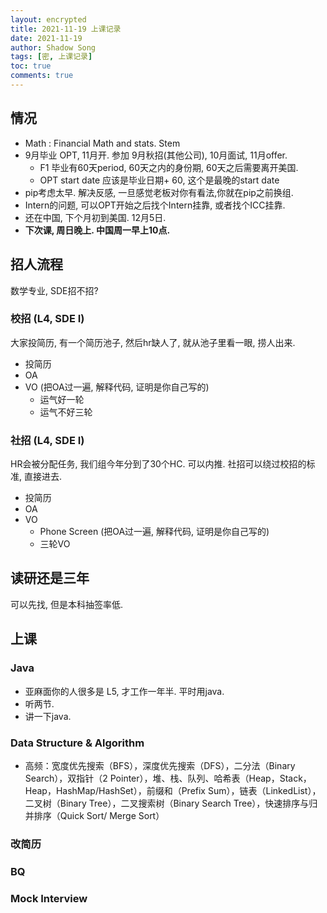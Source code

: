 ```yaml
---
layout: encrypted 
title: 2021-11-19 上课记录
date: 2021-11-19
author: Shadow Song
tags: [密, 上课记录]
toc: true
comments: true
---
```


## 情况

- Math : Financial Math and stats. Stem
- 9月毕业   OPT, 11月开.  参加 9月秋招(其他公司), 10月面试, 11月offer.
	- F1 毕业有60天period, 60天之内的身份期, 60天之后需要离开美国. 
	- OPT start date 应该是毕业日期+ 60, 这个是最晚的start date
- pip考虑太早. 解决反感, 一旦感觉老板对你有看法,你就在pip之前换组. 
- Intern的问题, 可以OPT开始之后找个Intern挂靠, 或者找个ICC挂靠. 
- 还在中国, 下个月初到美国. 12月5日. 
- **下次课, 周日晚上. 中国周一早上10点.**

## 招人流程

数学专业, SDE招不招? 

### 校招 (L4, SDE I)
大家投简历, 有一个简历池子, 然后hr缺人了, 就从池子里看一眼, 捞人出来. 

- 投简历
- OA
- VO (把OA过一遍, 解释代码, 证明是你自己写的)
	- 运气好一轮
	- 运气不好三轮

### 社招 (L4, SDE I)

HR会被分配任务, 我们组今年分到了30个HC.  可以内推. 社招可以绕过校招的标准, 直接进去. 

- 投简历
- OA
- VO
	- Phone Screen (把OA过一遍, 解释代码, 证明是你自己写的)
	- 三轮VO

## 读研还是三年

可以先找, 但是本科抽签率低. 

## 上课

### Java

- 亚麻面你的人很多是 L5, 才工作一年半. 平时用java. 
- 听两节. 
- 讲一下java. 

### Data Structure & Algorithm

- 高频：宽度优先搜索（BFS），深度优先搜索（DFS），二分法（Binary Search），双指针（2 Pointer），堆、栈、队列、哈希表（Heap，Stack，Heap，HashMap/HashSet），前缀和（Prefix Sum），链表（LinkedList），二叉树（Binary Tree），二叉搜索树（Binary Search Tree），快速排序与归并排序（Quick Sort/ Merge Sort）



### 改简历

### BQ

### Mock Interview


